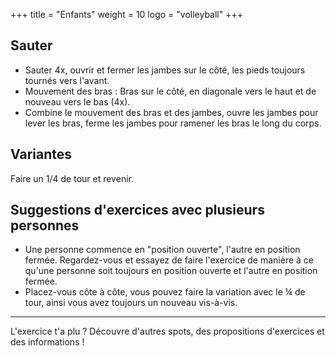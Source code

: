 +++
title = "Enfants"
weight = 10
logo = "volleyball"
+++

## Sauter

- Sauter 4x, ouvrir et fermer les jambes sur le côté, les pieds toujours tournés vers l'avant. 
- Mouvement des bras : Bras sur le côté, en diagonale vers le haut et de nouveau vers le bas (4x). 
- Combine le mouvement des bras et des jambes, ouvre les jambes pour lever les bras, ferme les jambes pour ramener les bras le long du corps. 

## Variantes

Faire un 1/4 de tour et revenir.

## Suggestions d'exercices avec plusieurs personnes

- Une personne commence en "position ouverte", l'autre en position fermée. Regardez-vous et essayez de faire l'exercice de manière à ce qu'une personne soit toujours en position ouverte et l'autre en position fermée. 
- Placez-vous côte à côte, vous pouvez faire la variation avec le ¼ de tour, ainsi vous avez toujours un nouveau vis-à-vis.

---- 

L'exercice t'a plu ? Découvre d'autres spots, des propositions d'exercices et des informations !